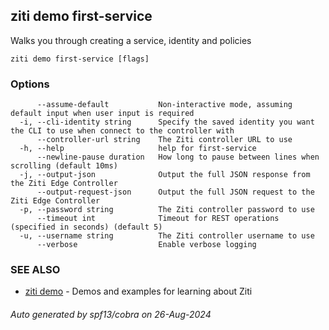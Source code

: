 ## ziti demo first-service

Walks you through creating a service, identity and policies

```
ziti demo first-service [flags]
```

### Options

```
      --assume-default           Non-interactive mode, assuming default input when user input is required
  -i, --cli-identity string      Specify the saved identity you want the CLI to use when connect to the controller with
      --controller-url string    The Ziti controller URL to use
  -h, --help                     help for first-service
      --newline-pause duration   How long to pause between lines when scrolling (default 10ms)
  -j, --output-json              Output the full JSON response from the Ziti Edge Controller
      --output-request-json      Output the full JSON request to the Ziti Edge Controller
  -p, --password string          The Ziti controller password to use
      --timeout int              Timeout for REST operations (specified in seconds) (default 5)
  -u, --username string          The Ziti controller username to use
      --verbose                  Enable verbose logging
```

### SEE ALSO

* [ziti demo](../demo.md)	 - Demos and examples for learning about Ziti

###### Auto generated by spf13/cobra on 26-Aug-2024
